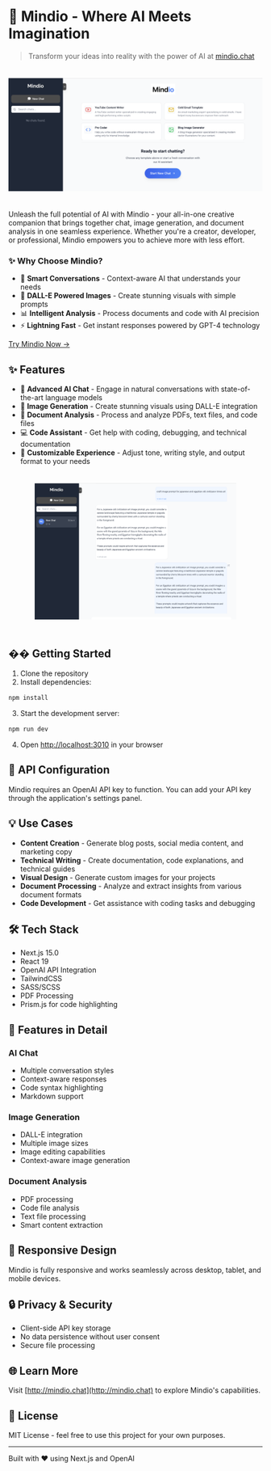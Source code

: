 # 🚀 Mindio - Where AI Meets Imagination

> Transform your ideas into reality with the power of AI at [mindio.chat](http://mindio.chat)


<div align="center">
  <img src="public/assets/screenshot2.png" width="600" style="margin: 20px 0;" alt="Mindio Screenshot">
</div>


Unleash the full potential of AI with Mindio - your all-in-one creative companion that brings together chat, image generation, and document analysis in one seamless experience. Whether you're a creator, developer, or professional, Mindio empowers you to achieve more with less effort.

### ✨ Why Choose Mindio?
- 🎯 **Smart Conversations** - Context-aware AI that understands your needs
- 🎨 **DALL-E Powered Images** - Create stunning visuals with simple prompts
- 📊 **Intelligent Analysis** - Process documents and code with AI precision
- ⚡ **Lightning Fast** - Get instant responses powered by GPT-4 technology

[Try Mindio Now →](http://mindio.chat)

## ✨ Features

- 🤖 **Advanced AI Chat** - Engage in natural conversations with state-of-the-art language models
- 🎨 **Image Generation** - Create stunning visuals using DALL-E integration
- 📄 **Document Analysis** - Process and analyze PDFs, text files, and code files
- 💻 **Code Assistant** - Get help with coding, debugging, and technical documentation
- 🎯 **Customizable Experience** - Adjust tone, writing style, and output format to your needs

<div align="center">
  <img src="public/assets/screenshot.png" width="400" style="margin: 20px 0;" alt="Mindio Screenshot">
</div>

## �� Getting Started

1. Clone the repository
2. Install dependencies:
```bash
npm install
```
3. Start the development server:
```bash
npm run dev
```
4. Open [http://localhost:3010](http://localhost:3010) in your browser

## 🔑 API Configuration

Mindio requires an OpenAI API key to function. You can add your API key through the application's settings panel.

## 💡 Use Cases

- **Content Creation** - Generate blog posts, social media content, and marketing copy
- **Technical Writing** - Create documentation, code explanations, and technical guides
- **Visual Design** - Generate custom images for your projects
- **Document Processing** - Analyze and extract insights from various document formats
- **Code Development** - Get assistance with coding tasks and debugging

## 🛠 Tech Stack

- Next.js 15.0
- React 19
- OpenAI API Integration
- TailwindCSS
- SASS/SCSS
- PDF Processing
- Prism.js for code highlighting

## 🎨 Features in Detail

### AI Chat
- Multiple conversation styles
- Context-aware responses
- Code syntax highlighting
- Markdown support

### Image Generation
- DALL-E integration
- Multiple image sizes
- Image editing capabilities
- Context-aware image generation

### Document Analysis
- PDF processing
- Code file analysis
- Text file processing
- Smart content extraction

## 📱 Responsive Design

Mindio is fully responsive and works seamlessly across desktop, tablet, and mobile devices.

## 🔒 Privacy & Security

- Client-side API key storage
- No data persistence without user consent
- Secure file processing

## 🌐 Learn More

Visit [http://mindio.chat](http://mindio.chat) to explore Mindio's capabilities.

## 📄 License

MIT License - feel free to use this project for your own purposes.

---

Built with ❤️ using Next.js and OpenAI
